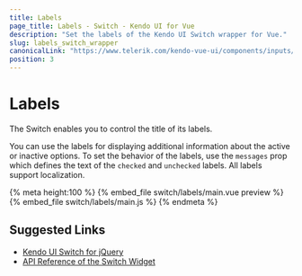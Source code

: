 ```yaml
---
title: Labels
page_title: Labels - Switch - Kendo UI for Vue
description: "Set the labels of the Kendo UI Switch wrapper for Vue."
slug: labels_switch_wrapper
canonicalLink: "https://www.telerik.com/kendo-vue-ui/components/inputs/switch/labels/"
position: 3
---
```


<div><WrapperBanner link="/kendo-vue-ui/components/inputs/switch/labels/"></WrapperBanner></div>    

# Labels

The Switch enables you to control the title of its labels.

You can use the labels for displaying additional information about the active or inactive options. To set the behavior of the labels, use the `messages` prop which defines the text of the `checked` and `unchecked` labels. All labels support localization. 

{% meta height:100 %}
{% embed_file switch/labels/main.vue preview %}
{% embed_file switch/labels/main.js %}
{% endmeta %}

## Suggested Links

* [Kendo UI Switch for jQuery](https://docs.telerik.com/kendo-ui/controls/editors/switch/overview)
* [API Reference of the Switch Widget](https://docs.telerik.com/kendo-ui/api/javascript/ui/switch)
